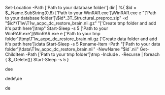 Set-Location -Path ['Path to your database folder']
 dir | %{
 $id = $_.Name.SubString(0,6)
 ['Path to your WinRAR.exe']\WinRAR.exe e "['Path to your database folder']\$id*_3T_Structural_preproc.zip" -x! "$id*\T1w\T1w_acpc_dc_restore_brain.nii.gz" "['Create tmp folder and add it's path here']\tmp"
 Start-Sleep -s 5
 ['Path to your WinRAR.exe']\WinRAR.exe e ['Path to your tmp folder']\tmp\T1w_acpc_dc_restore_brain.nii.gz ['Create data folder and add it's path here']\data
 Start-Sleep -s 5
 Rename-Item -Path "['Path to your data folder']\data\T1w_acpc_dc_restore_brain.nii" -NewName "$id`.nii"
 Get-ChildItem -Path ['Path to your tmp folder']\tmp -Include *.* -Recurse | foreach { $_.Delete()}
 Start-Sleep -s 5
 }

dee

dede\de



de